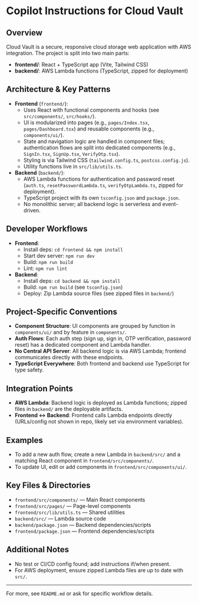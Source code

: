 # Copilot Instructions for Cloud Vault

## Overview
Cloud Vault is a secure, responsive cloud storage web application with AWS integration. The project is split into two main parts:
- **frontend/**: React + TypeScript app (Vite, Tailwind CSS)
- **backend/**: AWS Lambda functions (TypeScript, zipped for deployment)

## Architecture & Key Patterns
- **Frontend** (`frontend/`):
  - Uses React with functional components and hooks (see `src/components/`, `src/hooks/`).
  - UI is modularized into pages (e.g., `pages/Index.tsx`, `pages/Dashboard.tsx`) and reusable components (e.g., `components/ui/`).
  - State and navigation logic are handled in component files; authentication flows are split into dedicated components (e.g., `SignIn.tsx`, `SignUp.tsx`, `VerifyOtp.tsx`).
  - Styling is via Tailwind CSS (`tailwind.config.ts`, `postcss.config.js`).
  - Utility functions live in `src/lib/utils.ts`.
- **Backend** (`backend/`):
  - AWS Lambda functions for authentication and password reset (`auth.ts`, `resetPasswordLambda.ts`, `verifyOtpLambda.ts`, zipped for deployment).
  - TypeScript project with its own `tsconfig.json` and `package.json`.
  - No monolithic server; all backend logic is serverless and event-driven.

## Developer Workflows
- **Frontend**:
  - Install deps: `cd frontend && npm install`
  - Start dev server: `npm run dev`
  - Build: `npm run build`
  - Lint: `npm run lint`
- **Backend**:
  - Install deps: `cd backend && npm install`
  - Build: `npm run build` (see `tsconfig.json`)
  - Deploy: Zip Lambda source files (see zipped files in `backend/`)

## Project-Specific Conventions
- **Component Structure**: UI components are grouped by function in `components/ui/` and by feature in `components/`.
- **Auth Flows**: Each auth step (sign up, sign in, OTP verification, password reset) has a dedicated component and Lambda handler.
- **No Central API Server**: All backend logic is via AWS Lambda; frontend communicates directly with these endpoints.
- **TypeScript Everywhere**: Both frontend and backend use TypeScript for type safety.

## Integration Points
- **AWS Lambda**: Backend logic is deployed as Lambda functions; zipped files in `backend/` are the deployable artifacts.
- **Frontend ↔ Backend**: Frontend calls Lambda endpoints directly (URLs/config not shown in repo, likely set via environment variables).

## Examples
- To add a new auth flow, create a new Lambda in `backend/src/` and a matching React component in `frontend/src/components/`.
- To update UI, edit or add components in `frontend/src/components/ui/`.

## Key Files & Directories
- `frontend/src/components/` — Main React components
- `frontend/src/pages/` — Page-level components
- `frontend/src/lib/utils.ts` — Shared utilities
- `backend/src/` — Lambda source code
- `backend/package.json` — Backend dependencies/scripts
- `frontend/package.json` — Frontend dependencies/scripts

## Additional Notes
- No test or CI/CD config found; add instructions if/when present.
- For AWS deployment, ensure zipped Lambda files are up to date with `src/`.

---
For more, see `README.md` or ask for specific workflow details.
